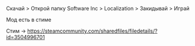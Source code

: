 Скачай > Открой папку Software Inc > Localization > Закидывай > Играй

Мод есть в стиме

Стим -> https://steamcommunity.com/sharedfiles/filedetails/?id=3504996701

